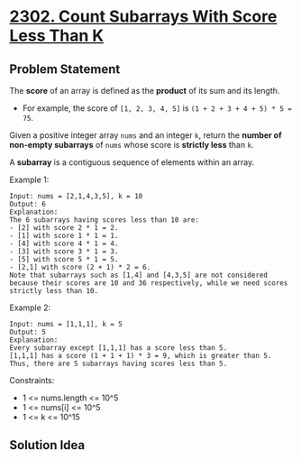 # [2302. Count Subarrays With Score Less Than K](https://leetcode.com/problems/maximum-good-people-based-on-statements)

## Problem Statement
The **score** of an array is defined as the **product** of its sum and its length.

* For example, the score of `[1, 2, 3, 4, 5]` is `(1 + 2 + 3 + 4 + 5) * 5 = 75`.

Given a positive integer array `nums` and an integer `k`, return the **number of non-empty subarrays** of `nums` whose score is **strictly less** than `k`.

A **subarray** is a contiguous sequence of elements within an array.

Example 1:

```
Input: nums = [2,1,4,3,5], k = 10
Output: 6
Explanation:
The 6 subarrays having scores less than 10 are:
- [2] with score 2 * 1 = 2.
- [1] with score 1 * 1 = 1.
- [4] with score 4 * 1 = 4.
- [3] with score 3 * 1 = 3. 
- [5] with score 5 * 1 = 5.
- [2,1] with score (2 + 1) * 2 = 6.
Note that subarrays such as [1,4] and [4,3,5] are not considered because their scores are 10 and 36 respectively, while we need scores strictly less than 10.
```
Example 2:

```
Input: nums = [1,1,1], k = 5
Output: 5
Explanation:
Every subarray except [1,1,1] has a score less than 5.
[1,1,1] has a score (1 + 1 + 1) * 3 = 9, which is greater than 5.
Thus, there are 5 subarrays having scores less than 5.
```

Constraints:
* 1 <= nums.length <= 10^5
* 1 <= nums[i] <= 10^5
* 1 <= k <= 10^15

## Solution Idea

